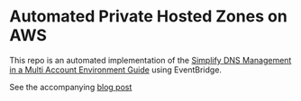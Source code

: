 # Automated Private Hosted Zones on AWS

This repo is an automated implementation of the [Simplify DNS Management in a Multi Account Environment Guide](https://aws.amazon.com/blogs/security/simplify-dns-management-in-a-multiaccount-environment-with-route-53-resolver/) using EventBridge.

See the accompanying [blog post](https://josharmi.github.io/posts/scalable-dns-with-eventbridge/)
